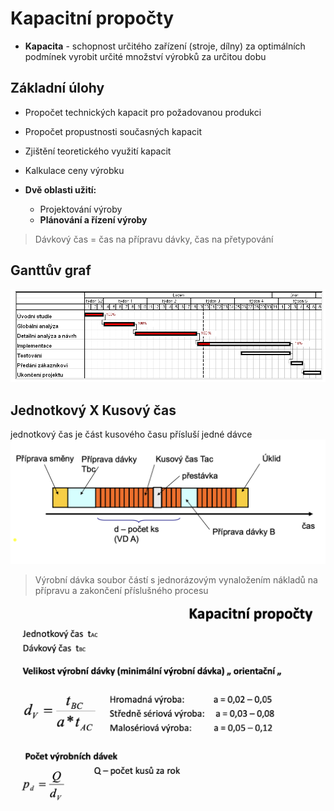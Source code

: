 # Kapacitní propočty

- **Kapacita** - schopnost určitého zařízení (stroje, dílny) za optimálních podmínek vyrobit určité množství výrobků za určitou dobu

## Základní úlohy

- Propočet technických kapacit pro požadovanou produkci
- Propočet propustnosti současných kapacit
- Zjištění teoretického využití kapacit
- Kalkulace ceny výrobku

- **Dvě oblasti užití:**
  - Projektování výroby
  - **Plánování a řízení výroby**

>Dávkový čas = čas na přípravu dávky, čas na přetypování

## **Ganttův graf**

![Ganttův graf](../media/GanttuvDiagramCZ.png)

## Jednotkový X Kusový čas

jednotkový čas je část kusového času přísluší jedné dávce
![Kusový čas](../media/kusovy-cas.png)

> Výrobní dávka soubor částí s jednorázovým vynaložením nákladů na přípravu a zakončení příslušného procesu

![Kapacitní propočty](../media/kapacitni-propocty.png)
